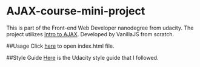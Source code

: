 # AJAX-course-mini-project
This is part of the Front-end Web Developer nanodegree from udacity. The project utilizes [Intro to AJAX](https://www.udacity.com/courses/intro-to-ajax--ud110).
Developed by VanillaJS from scratch.

##Usage
Click [here](http://durian1-monkey.github.io/AJAX-course-mini-project/) to open index.html file.

##Style Guide
[Here](http://udacity.github.io/frontend-nanodegree-styleguide/index.html) is the Udacity style guide that I followed.
